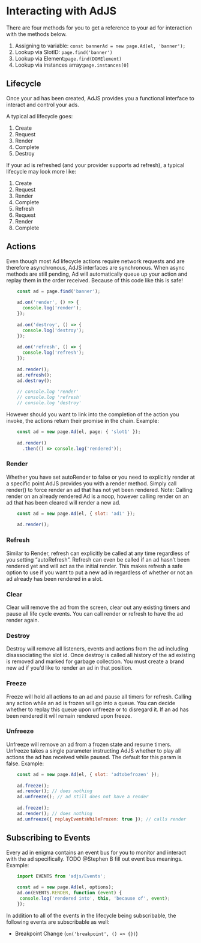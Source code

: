 # Interacting with AdJS
There are four methods for you to get a reference to your ad for interaction with the methods below.

1. Assigning to variable:  `const bannerAd = new page.Ad(el, 'banner');`
2. Lookup via SlotID:  `page.find('banner')`
3. Lookup via Element:`page.find(DOMElement)`
4. Lookup via instances array:`page.instances[0]`

## Lifecycle
Once your ad has been created, AdJS provides you a functional interface to interact and control your ads.

A typical ad lifecycle goes:

1. Create
2. Request
3. Render
4. Complete
5. Destroy

If your ad is refreshed (and your provider supports ad refresh), a typical lifecycle may look more like:

1. Create
2. Request
3. Render
4. Complete
5. Refresh
6. Request
7. Render
8. Complete

## Actions
Even though most Ad lifecycle actions require network requests and are therefore asynchronous, AdJS interfaces are synchronous. When async methods are still pending, Ad will automatically queue up your action and replay them in the order received. Because of this code like this is safe!

```js
    const ad = page.find('banner');
    
    ad.on('render', () => {
      console.log('render');
    });
    
    ad.on('destroy', () => {
      console.log('destroy');
    });
    
    ad.on('refresh', () => {
      console.log('refresh');
    });
    
    ad.render();
    ad.refresh();
    ad.destroy();
    
    // console.log 'render'
    // console.log 'refresh'
    // console.log 'destroy'
```

However should you want to link into the completion of the action you invoke, the actions return their promise in the chain. Example:

```js
    const ad = new page.Ad(el, page: { 'slot1' });
    
    ad.render()
      .then(() => console.log('rendered'));
```

### Render
Whether you have set autoRender to false or you need to explicitly render at a specific point AdJS provides you with a render method. Simply call render() to force render an ad that has not yet been rendered. Note: Calling render on an already rendered Ad is a noop, however calling render on an ad that has been cleared will render a new ad.

```js
    const ad = new page.Ad(el, { slot: 'ad1' });
    
    ad.render();
```

### Refresh
Similar to Render, refresh can explicitly be called at any time regardless of you setting “autoRefresh”. Refresh can even be called if an ad hasn’t been rendered yet and will act as the initial render. This makes refresh a safe option to use if you want to put a new ad in regardless of whether or not an ad already has been rendered in a slot.

### Clear
Clear will remove the ad from the screen, clear out any existing timers and pause all life cycle events. You can call render or refresh to have the ad render again.

### Destroy
Destroy will remove all listeners, events and actions from the ad including disassociating the slot id. Once destroy is called all history of the ad existing is removed and marked for garbage collection. You must create a brand new ad if you’d like to render an ad in that position.

### Freeze
Freeze will hold all actions to an ad and pause all timers for refresh. Calling any action while an ad is frozen will go into a queue. You can decide whether to replay this queue upon unfreeze or to disregard it. If an ad has been rendered it will remain rendered upon freeze.

### Unfreeze
Unfreeze will remove an ad from a frozen state and resume timers. Unfreeze takes a single parameter instructing AdJS whether to play all actions the ad has received while paused. The default for this param is false. Example:

```js
    const ad = new page.Ad(el, { slot: 'adtobefrozen' });
    
    ad.freeze();
    ad.render(); // does nothing
    ad.unfreeze(); // ad still does not have a render
    
    ad.freeze();
    ad.render(); // does nothing
    ad.unfreeze({ replayEventsWhileFrozen: true }); // calls render 
```

## Subscribing to Events
Every ad in enigma contains an event bus for you to monitor and interact with the ad specifically. TODO @Stephen B fill out event bus meanings. Example:

```js
    import EVENTS from 'adjs/Events';
    
    const ad = new page.Ad(el, options);
    ad.on(EVENTS.RENDER, function (event) {
     console.log('rendered into', this, 'because of', event);
    });
```

In addition to all of the events in the lifecycle being subscribable, the following events are subscribable as well:

- Breakpoint Change (`on('breakpoint', () => {})`)

